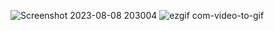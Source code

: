 
![Screenshot 2023-08-08 203004](https://github.com/A7MD5LEFA/Users-List/assets/89572133/3cf9a937-7082-4700-9e74-251a45d1f12c)
![ezgif com-video-to-gif](https://github.com/A7MD5LEFA/Users-List/assets/89572133/870bce3c-4875-4e43-bf2f-d1af23f008b3)
